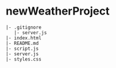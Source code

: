 # newWeatherProject

```
|- .gitignore
   |- server.js
|- index.html
|- README.md
|- script.js
|- server.js
|- styles.css

```
